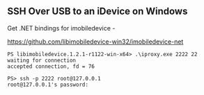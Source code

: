 
## SSH Over USB to an iDevice on Windows


Get .NET bindings for imobiledevice - 

https://github.com/libimobiledevice-win32/imobiledevice-net



```
PS libimobiledevice.1.2.1-r1122-win-x64> .\iproxy.exe 2222 22
waiting for connection
accepted connection, fd = 76
```


```
PS> ssh -p 2222 root@127.0.0.1
root@127.0.0.1's password:
```
